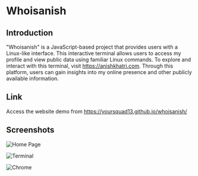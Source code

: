 # Whoisanish

## Introduction
"Whoisanish" is a JavaScript-based project that provides users with a Linux-like interface. This interactive terminal allows users to access my profile and view public data using familiar Linux commands. To explore and interact with this terminal, visit https://anishkhatri.com. Through this platform, users can gain insights into my online presence and other publicly available information.

## Link
Access the website demo from 
https://yoursquad13.github.io/whoisanish/

## Screenshots
![Home Page](https://yoursquad13.github.io/whoisanish/assets/Screenshot%202023-07-26%20at%2014.38.47.png)

![Terminal](https://yoursquad13.github.io/whoisanish/assets/Screenshot%202023-07-26%20at%2014.40.12.png)

![Chrome](https://yoursquad13.github.io/whoisanish/assets/Screenshot%202023-07-26%20at%2014.39.29.png)
